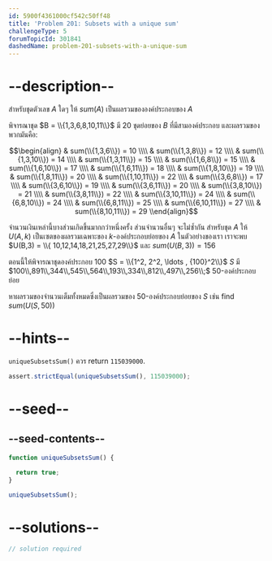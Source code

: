 ```yaml
---
id: 5900f4361000cf542c50ff48
title: 'Problem 201: Subsets with a unique sum'
challengeType: 5
forumTopicId: 301841
dashedName: problem-201-subsets-with-a-unique-sum
---
```


# --description--

สำหรับชุดตัวเลข $A$ ใดๆ ให้ $sum(A)$ เป็นผลรวมขององค์ประกอบของ $A$

พิจารณาชุด $B = \\{1,3,6,8,10,11\\}$ มี 20 ชุดย่อยของ $B$ ที่มีสามองค์ประกอบ และผลรวมของพวกมันคือ:

$$\begin{align}
  & sum(\\{1,3,6\\}) = 10 \\\\
  & sum(\\{1,3,8\\}) = 12 \\\\
  & sum(\\{1,3,10\\}) = 14 \\\\
  & sum(\\{1,3,11\\}) = 15 \\\\
  & sum(\\{1,6,8\\}) = 15 \\\\
  & sum(\\{1,6,10\\}) = 17 \\\\
  & sum(\\{1,6,11\\}) = 18 \\\\
  & sum(\\{1,8,10\\}) = 19 \\\\
  & sum(\\{1,8,11\\}) = 20 \\\\
  & sum(\\{1,10,11\\}) = 22 \\\\
  & sum(\\{3,6,8\\}) = 17 \\\\
  & sum(\\{3,6,10\\}) = 19 \\\\
  & sum(\\{3,6,11\\}) = 20 \\\\
  & sum(\\{3,8,10\\}) = 21 \\\\
  & sum(\\{3,8,11\\}) = 22 \\\\
  & sum(\\{3,10,11\\}) = 24 \\\\
  & sum(\\{6,8,10\\}) = 24 \\\\
  & sum(\\{6,8,11\\}) = 25 \\\\
  & sum(\\{6,10,11\\}) = 27 \\\\
  & sum(\\{8,10,11\\}) = 29
\\end{align}$$

จำนวนเงินเหล่านี้บางส่วนเกิดขึ้นมากกว่าหนึ่งครั้ง ส่วนจำนวนอื่นๆ จะไม่ซ้ำกัน สำหรับชุด $A$ ให้ $U(A,k)$ เป็นเซตของผลรวมเฉพาะของ $k$-องค์ประกอบย่อยของ $A$ ในตัวอย่างของเรา เราจะพบ $U(B,3) = \\{ 10,12,14,18,21,25,27,29\\}$ และ $sum(U(B,3)) = 156$

ตอนนี้ให้พิจารณาชุดองค์ประกอบ $100$ $S = \\{1^2, 2^2, \ldots , {100}^2\\}$ $S$ มี $100\\,891\\,344\\,545\\,564\\,193\\,334\\,812\\,497\\,256\\;$ $50$-องค์ประกอบย่อย

หาผลรวมของจำนวนเต็มทั้งหมดซึ่งเป็นผลรวมของ $50$-องค์ประกอบย่อยของ $S$ เช่น find $sum(U(S,50))$

# --hints--

`uniqueSubsetsSum()` ควร return `115039000`.

```js
assert.strictEqual(uniqueSubsetsSum(), 115039000);
```

# --seed--

## --seed-contents--

```js
function uniqueSubsetsSum() {

  return true;
}

uniqueSubsetsSum();
```

# --solutions--

```js
// solution required
```
